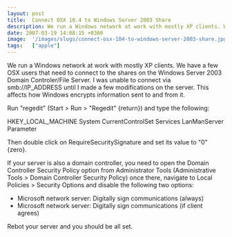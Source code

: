 ```yaml
---
layout: post
title:  Connect OSX 10.4 to Windows Server 2003 Share
description: We run a Windows network at work with mostly XP clients. We have a few OSX users that need to connect to the shares on the Windows Server 2003 Domain Controler/File Server. I was unable to connect via smb-//IP_ADDRESS until I made a few modifications on the server. This affects how Windows encrypts information sent to and from it. Run regedit (Start > Run > Regedit {return}) and type the following-  HKEY_LOCAL_MACHINE System CurrentControlSet Services LanManServer Parameter  Then double click on
date: 2007-03-19 14:08:15 +0300
image:  '/images/slugs/connect-osx-104-to-windows-server-2003-share.jpg'
tags:   ["apple"]
---
```

<p>We run a Windows network at work with mostly XP clients. We have a few OSX users that need to connect to the shares on the Windows Server 2003 Domain Controler/File Server. I was unable to connect via smb://IP_ADDRESS until I made a few modifications on the server. This affects how Windows encrypts information sent to and from it.</p>
<p>Run "regedit" (Start > Run > "Regedit" {return}) and type the following:</p>
<p>HKEY_LOCAL_MACHINE System CurrentControlSet Services LanManServer Parameter</p>
<p>Then double click on RequireSecuritySignature and set its value to "0" {zero}.</p>
<p>If your server is also a domain controller, you need to open the Domain Controller Security Policy option from Administrator Tools (Administrative Tools > Domain Controller Security Policy) once there, navigate to Local Policies > Security Options and disable the following two options:</p>
<ul>
	<li>Microsoft network server: Digitally sign communications (always)</li>
	<li>Microsoft network server: Digitally sign communications (if client agrees)</li>
</ul>
Rebot your server and you should be all set.
